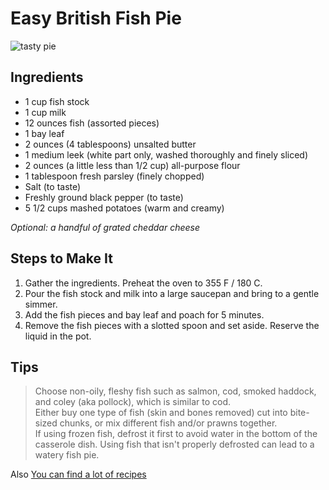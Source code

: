 # Easy British Fish Pie

![tasty pie](https://www.thespruceeats.com/thmb/7kaMmzyK-hTeQtFx5_DRjsGHE3M=/960x0/filters:no_upscale():max_bytes(150000):strip_icc():format(webp)/traditional-british-fish-pie-recipe-435284-hero-01-f806dbb689ad4e1d917a49f30bb6c6aa.jpg)


## Ingredients

* 1 cup fish stock
* 1 cup milk
* 12 ounces fish (assorted pieces)
* 1 bay leaf
* 2 ounces (4 tablespoons) unsalted butter
* 1 medium leek (white part only, washed thoroughly and finely sliced)
* 2 ounces (a little less than 1/2 cup) all-purpose flour
* 1 tablespoon fresh parsley (finely chopped)
* Salt (to taste)
* Freshly ground black pepper (to taste)
* 5 1/2 cups mashed potatoes (warm and creamy)

_Optional: a handful of grated cheddar cheese_


##  Steps to Make It
1. Gather the ingredients. Preheat the oven to 355 F / 180 C.
2. Pour the fish stock and milk into a large saucepan and bring to a gentle simmer.
3. Add the fish pieces and bay leaf and poach for 5 minutes.
4. Remove the fish pieces with a slotted spoon and set aside. Reserve the liquid in the pot.

## Tips
> Choose non-oily, fleshy fish such as salmon, cod, smoked haddock, and coley (aka pollock), which is similar to cod.  
>Either buy one type of fish (skin and bones removed) cut into bite-sized chunks, or mix different fish and/or prawns together.   
If using frozen fish, defrost it first to avoid water in the bottom of the casserole dish. Using fish that isn't properly defrosted can lead to a watery fish pie.


Also [You can find a lot of recipes](https://www.thespruceeats.com/traditional-british-fish-pie-recipe-435284)